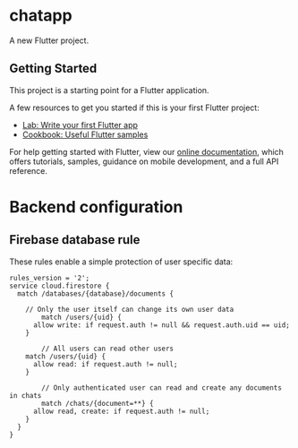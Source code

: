 # chatapp

A new Flutter project.

## Getting Started

This project is a starting point for a Flutter application.

A few resources to get you started if this is your first Flutter project:

- [Lab: Write your first Flutter app](https://flutter.dev/docs/get-started/codelab)
- [Cookbook: Useful Flutter samples](https://flutter.dev/docs/cookbook)

For help getting started with Flutter, view our
[online documentation](https://flutter.dev/docs), which offers tutorials,
samples, guidance on mobile development, and a full API reference.

# Backend configuration

## Firebase database rule

These rules enable a simple protection of user specific data:

```
rules_version = '2';
service cloud.firestore {
  match /databases/{database}/documents {

    // Only the user itself can change its own user data
		match /users/{uid} {
      allow write: if request.auth != null && request.auth.uid == uid;    
    }

		// All users can read other users
    match /users/{uid} {
      allow read: if request.auth != null;    
    }

		// Only authenticated user can read and create any documents in chats
		match /chats/{document=**} {
      allow read, create: if request.auth != null;
    }
  }
}
```
